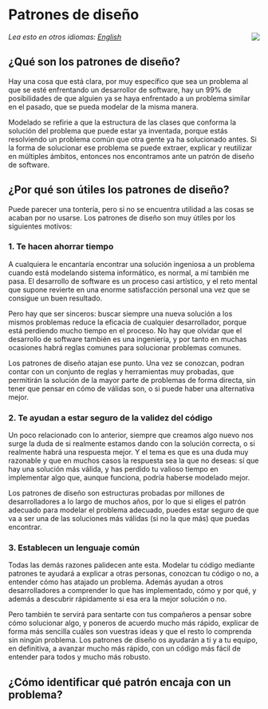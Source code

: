 # Patrones de diseño
<img align="right" src="https://david-dm.org/dwyl/esta/status.svg">

*Lea esto en otros idiomas: [English](README.en.md)*

## ¿Qué son los patrones de diseño?

Hay una cosa que está clara, por muy específico que sea un problema al que se esté enfrentando un desarrollor de software, hay un 99% de posibilidades de que alguien ya se haya enfrentado a un problema similar en el pasado, que se pueda modelar de la misma manera.

Modelado se refirie a que la estructura de las clases que conforma la solución del problema que puede estar ya inventada, porque estás resolviendo un problema común que otra gente ya ha solucionado antes. Si la forma de solucionar ese problema se puede extraer, explicar y reutilizar en múltiples ámbitos, entonces nos encontramos ante un patrón de diseño de software.

## ¿Por qué son útiles los patrones de diseño?

Puede parecer una tontería, pero si no se encuentra utilidad a las cosas se acaban por no usarse. Los patrones de diseño son muy útiles por los siguientes motivos:

### 1. Te hacen ahorrar tiempo

A cualquiera le encantaría encontrar una solución ingeniosa a un problema cuando está modelando sistema informático, es normal, a mí también me pasa. El desarrollo de software es un proceso casi artístico, y el reto mental que supone revierte en una enorme satisfacción personal una vez que se consigue un buen resultado.

Pero hay que ser sinceros: buscar siempre una nueva solución a los mismos problemas reduce la eficacia de cualquier desarrollador, porque está perdiendo mucho tiempo en el proceso. No hay que olvidar que el desarrollo de software también es una ingeniería, y por tanto en muchas ocasiones habrá reglas comunes para solucionar problemas comunes.

Los patrones de diseño atajan ese punto. Una vez se conozcan, podran contar con un conjunto de reglas y herramientas muy probadas, que permitirán la solución de la mayor parte de problemas de forma directa, sin tener que pensar en cómo de válidas son, o si puede haber una alternativa mejor.

### 2. Te ayudan a estar seguro de la validez del código

Un poco relacionado con lo anterior, siempre que creamos algo nuevo nos surge la duda de si realmente estamos dando con la solución correcta, o si realmente habrá una respuesta mejor. Y el tema es que es una duda muy razonable y que en muchos casos la respuesta sea la que no deseas: sí que hay una solución más válida, y has perdido tu valioso tiempo en implementar algo que, aunque funciona, podría haberse modelado mejor.

Los patrones de diseño son estructuras probadas por millones de desarrolladores a lo largo de muchos años, por lo que si eliges el patrón adecuado para modelar el problema adecuado, puedes estar seguro de que va a ser una de las soluciones más válidas (si no la que más) que puedas encontrar.

### 3. Establecen un lenguaje común

Todas las demás razones palidecen ante esta. Modelar tu código mediante patrones te ayudará a explicar a otras personas, conozcan tu código o no, a entender cómo has atajado un problema. Además ayudan a otros desarrolladores a comprender lo que has implementado, cómo y por qué, y además a descubrir rápidamente si esa era la mejor solución o no.

Pero también te servirá para sentarte con tus compañeros a pensar sobre cómo solucionar algo, y poneros de acuerdo mucho más rápido, explicar de forma más sencilla cuáles son vuestras ideas y que el resto lo comprenda sin ningún problema. Los patrones de diseño os ayudarán a ti y a tu equipo, en definitiva, a avanzar mucho más rápido, con un código más fácil de entender para todos y mucho más robusto.

## ¿Cómo identificar qué patrón encaja con un problema?
